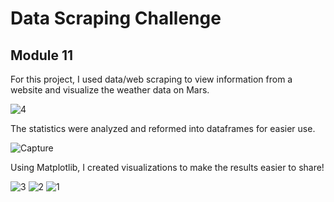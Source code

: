# Data Scraping Challenge
## Module 11

For this project, I used data/web scraping to view information from a website and visualize the weather data on Mars.

![4](https://github.com/hdkronke/data-scraping-challenge/assets/117773492/00abd65a-c52a-4f9a-b16f-24a11f1ccc22)

The statistics were analyzed and reformed into dataframes for easier use.

![Capture](https://github.com/hdkronke/data-scraping-challenge/assets/117773492/9b163d13-e707-477a-9f5b-987e1cb1a5d2)

Using Matplotlib, I created visualizations to make the results easier to share!

![3](https://github.com/hdkronke/data-scraping-challenge/assets/117773492/e67bd296-7214-4e53-b41e-26937c9b3356)
![2](https://github.com/hdkronke/data-scraping-challenge/assets/117773492/50b27b2e-7829-42bd-8957-69ef40277ce2)
![1](https://github.com/hdkronke/data-scraping-challenge/assets/117773492/37e6c8d9-2529-4ae2-a29f-d8e27542e7ce)
